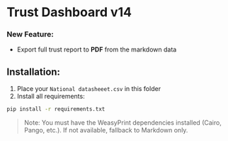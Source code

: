 
# Trust Dashboard v14

### New Feature:
- Export full trust report to **PDF** from the markdown data

## Installation:
1. Place your `National datasheeet.csv` in this folder
2. Install all requirements:
```bash
pip install -r requirements.txt
```

> Note: You must have the WeasyPrint dependencies installed (Cairo, Pango, etc.). If not available, fallback to Markdown only.
